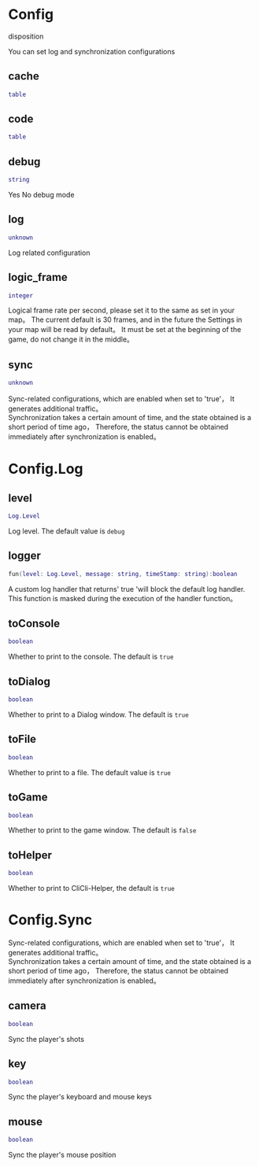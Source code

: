 # Config

disposition

You can set log and synchronization configurations

## cache

```lua
table
```

## code

```lua
table
```

## debug

```lua
string
```

 Yes No debug mode
## log

```lua
unknown
```

 Log related configuration
## logic_frame

```lua
integer
```

Logical frame rate per second, please set it to the same as set in your map。
The current default is 30 frames, and in the future the Settings in your map will be read by default。
It must be set at the beginning of the game, do not change it in the middle。
## sync

```lua
unknown
```

 Sync-related configurations, which are enabled when set to 'true'，
 It generates additional traffic。  
 Synchronization takes a certain amount of time, and the state obtained is a short period of time ago，
 Therefore, the status cannot be obtained immediately after synchronization is enabled。  

# Config.Log

## level

```lua
Log.Level
```

Log level. The default value is `debug`
## logger

```lua
fun(level: Log.Level, message: string, timeStamp: string):boolean
```

A custom log handler that returns' true 'will block the default log handler. This function is masked during the execution of the handler function。
## toConsole

```lua
boolean
```

Whether to print to the console. The default is `true`
## toDialog

```lua
boolean
```

Whether to print to a Dialog window. The default is `true`
## toFile

```lua
boolean
```

Whether to print to a file. The default value is `true`
## toGame

```lua
boolean
```

Whether to print to the game window. The default is `false`
## toHelper

```lua
boolean
```

Whether to print to CliCli-Helper, the default is `true`

# Config.Sync

 Sync-related configurations, which are enabled when set to 'true'，
 It generates additional traffic。  
 Synchronization takes a certain amount of time, and the state obtained is a short period of time ago，
 Therefore, the status cannot be obtained immediately after synchronization is enabled。  

## camera

```lua
boolean
```

Sync the player's shots
## key

```lua
boolean
```

Sync the player's keyboard and mouse keys
## mouse

```lua
boolean
```

Sync the player's mouse position

